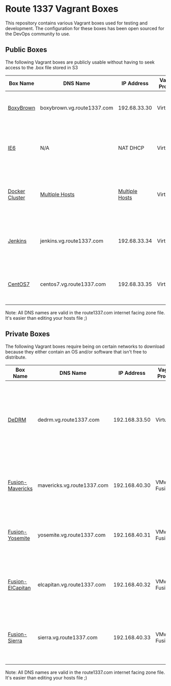 Route 1337 Vagrant Boxes
==================================
This repository contains various Vagrant boxes used for testing and development. The configuration for these boxes has been open sourced for the DevOps community to use. 

Public Boxes
------------
The following Vagrant boxes are publicly usable without having to seek access to the .box file stored in S3

| Box Name                                         | DNS Name                                         | IP Address                                       | Vagrant Provider   | Description                                                                             | Purpose                                                                   |
|------------------------------------------------- |--------------------------------------------------|--------------------------------------------------|--------------------|-----------------------------------------------------------------------------------------|---------------------------------------------------------------------------|
| [BoxyBrown](documentation/boxybrown.md)          | boxybrown.vg.route1337.com                       | 192.68.33.30                                     | VirtualBox         | A general purpose Ubuntu 14.04 with some customizations                                 | General quick linux testing of various things                             |
| [IE6](documentation/ie6.md)                      | N/A                                              | NAT DHCP                                         | VirtualBox         | Windows XP with GUI that has Internet Explorer 6 installed                              | Accessing admin UIs that require the legacy browser Internet Explorer 6   |
| [Docker Cluster](documentation/dockercluster.md) | [Multiple Hosts](documentation/dockercluster.md) | [Multiple Hosts](documentation/dockercluster.md) | VirtualBox         | 3 boxes that run Ubuntu 14.04. One Docker Registry, and 2 hosts                         | Development and testing of Docker containers and/or Docker services       |
| [Jenkins](documentation/jenkins.md)              | jenkins.vg.route1337.com                         | 192.68.33.34                                     | VirtualBox         | The latest Jenkins LTS running on Ubuntu 14.04 with nginx proxying it to port 80        | Testing Jenkins plugins and integrations                                  |
| [CentOS7](documentation/centos7.md)              | centos7.vg.route1337.com                         | 192.68.33.35                                     | VirtualBox         | A general purpose CentOS7 with some customizations                                      | General quick linux testing of various things in CentOS 7                 |

Note: All DNS names are valid in the route1337.com internet facing zone file. It's easier than editing your hosts file ;)

Private Boxes
------------
The following Vagrant boxes require being on certain networks to download because they either contain an OS and/or software that isn't free to distribute.

| Box Name                                                 | DNS Name                             | IP Address    | Vagrant Provider   | Description                                                                                           | Purpose                                                                                             |
|----------------------------------------------------------|--------------------------------------|---------------|--------------------|-------------------------------------------------------------------------------------------------------|-----------------------------------------------------------------------------------------------------|
| [DeDRM](documentation/dedrm.md)                          | dedrm.vg.route1337.com               | 192.168.33.50 | VirtualBox         | A Windows 8.1 box with GUI that contains tools for stripping DRM from iTunes videos and Kindle eBooks | Removing DRM from content so it can be viewed on more than one brand of products                    |
| [Fusion-Mavericks](documentation/fusion-mavericks.md)    | mavericks.vg.route1337.com           | 192.168.40.30 | VMware Fusion      | A basic OS X Mavericks 10.9.5 installation with Ansible preinstalled                                  | Testing Chef/Ansible code against OS X Mavericks                                                    |
| [Fusion-Yosemite](documentation/fusion-yosemite.md)      | yosemite.vg.route1337.com            | 192.168.40.31 | VMware Fusion      | A basic OS X Yosemite 10.10.5 installation with Ansible preinstalled                                  | Testing Chef/Ansible code against OS X Yosemite                                                     |
| [Fusion-ElCapitan](documentation/fusion-elcapitan.md)    | elcapitan.vg.route1337.com           | 192.168.40.32 | VMware Fusion      | A basic OS X El Capitan 10.11.6 installation with Ansible preinstalled                                | Testing Chef/Ansible code against OS X El Capitan                                                   |
| [Fusion-Sierra](documentation/fusion-sierra.md)          | sierra.vg.route1337.com              | 192.168.40.33 | VMware Fusion      | A basic macOS Sierra 10.12.0 installation with Ansible preinstalled                                   | Testing Chef/Ansible code against macOS Sierra                                                      |

Note: All DNS names are valid in the route1337.com internet facing zone file. It's easier than editing your hosts file ;)
